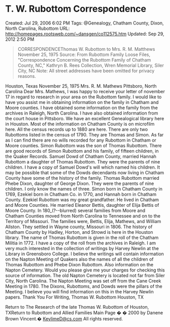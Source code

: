 # T. W. Rubottom Correspondence

Created: Jul 29, 2006 6:02 PM
Tags: @Genealogy, Chatham County, Dixon, North Carolina, Rubottom
URL: http://homepages.rootsweb.com/~dansgen/co112575.htm
Updated: Sep 29, 2012 2:50 PM

> CORRESPONDENCEThomas W. Rubottom to Mrs. R. M. Matthews 
 November 25, 1975
Source:  From Rubottom Family Loose Files, "Correspondence Concerning the Rubottom Family of Chatham County, NC," Kathryn B. Rees Collection, Wren Memorial Library, Siler City, NC
Note:  All street addresses have been omitted for privacy reasons.

Houston, Texas
November 25, 1975
Mrs. R. M. Mathews
Pittsboro, North Carolina 
Dear Mrs. Mathews,
I was happy to receive your letter of november 17 in regard to research in your area on the Rubottom family.
I would like to have you assist me in obtaining information on the family in Chatham and Moore counties.
I have obtained some information on the family from the archives in Raleigh, North Carolina.  I have also obtained information from the court house in Pittsboro.
We have an excellent Genealogical library here in Houston.  Most of the information on Chatham County is on microfilm here.  All the census records up to 1880 are here.
There are only two Rubottoms listed in the census of 1790.  They are Thomas and Simon.  As far as I can find there are no wills recorded for any Rubottom in Chatham or Moore counties.  Simon Rubottom was the son of Thomas Rubottom.  There are good records of Simon Rubottom and his family, of fifteen children, in the Quaker Records.
Samuel Dowd of Chatham County, married Hannah Rubottom a daughter of Thomas Rubottom.  They were the parents of nine children.  I have a copy of Samuel Dowd's will which named his children.  It may be possible that some of the Dowds decendants now living in Chatham County have some of the history of the family.
Thomas Rubottom married Phebe Dixon, daughter of George Dixon.  They were the parents of nine children.  I only know the names of three.  Simon born in Chatham County in 1769, Ezekiel born in Chatham Co. in 1770, and Hannah born in Chatham County.
Ezekiel Rubottom was my great grandfather.  He lived in Chatham and Moore Counties.  He married Eleanor Bettis, daughter of Elija Bettis of Moore County.  In 180_(?--blurred) several families from Moore and Chatham Counties moved from North Carolina to Tennessee and on to the Territory of Missouri.  The families were, Bettis, Elija, Mathews, and William Allston.  They settled in Wayne county, Missouri in 1806.
The history of Chatham County by Hadley, Horton, and Strowd is here in the Houston library.  The name of Thomas Rubottom is given in the roll of the Chatham Militia in 1772.  I have a copy of the roll from the archives in Raleigh.
I am very much interested in the collection of writings by Harvey Newlin at the Library in Greensboro College.  I believe the writings will contain information on the Napton Meeting of Quakers also the names of all the children of Thomas Rubottom and Phebe Dixon Rubottom.  Also information on the Napton Cemetery.  Would you please give me your charges for checking this source of information.
The old Napton Cemetery is located not far from Siler City, North Carolina.  The Napton Meeting was set off from the Cane Creek Meeting in 1780.  The Dixons, Rubottoms, and Dowds were the pillars of the Meeting.  I believe you will find information on this in the Harvey Newlin papers.
Thank You For Writing,
Thomas W. Rubottom
Houston, TX
 
Return to The Research of the late Thomas W. Rubottom of Houston, TXReturn to Rubottom and Allied Families Main Page
� � 2000 by Danene Brown Vincent.� KeylimeD@cs.com
All rights reserved.